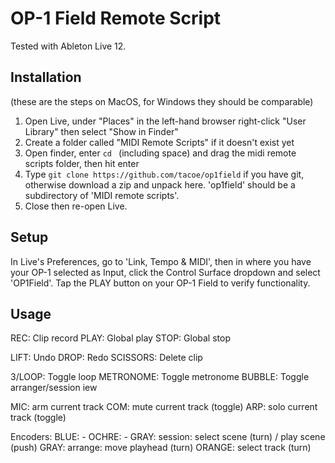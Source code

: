 # OP-1 Field Remote Script
Tested with Ableton Live 12.

## Installation
(these are the steps on MacOS, for Windows they should be comparable)
1. Open Live, under "Places" in the left-hand browser right-click "User Library" then select "Show in Finder"
2. Create a folder called "MIDI Remote Scripts" if it doesn't exist yet
3. Open finder, enter `cd ` (including space) and drag the midi remote scripts folder, then hit enter
4. Type `git clone https://github.com/tacoe/op1field` if you have git, otherwise download a zip and unpack here. 'op1field' should be a subdirectory of 'MIDI remote scripts'.
5. Close then re-open Live.

## Setup
In Live's Preferences, go to 'Link, Tempo & MIDI', then in where you have your OP-1 selected as Input, click the Control Surface dropdown and select 'OP1Field'. Tap the PLAY button on your OP-1 Field to verify functionality.

## Usage
REC: Clip record
PLAY: Global play
STOP: Global stop

LIFT: Undo
DROP: Redo
SCISSORS: Delete clip

3/LOOP: Toggle loop
METRONOME: Toggle metronome
BUBBLE: Toggle arranger/session iew

MIC: arm current track
COM: mute current track (toggle)
ARP: solo current track (toggle)

Encoders:
BLUE: -
OCHRE: -
GRAY: session: select scene (turn) / play scene (push)
GRAY: arrange: move playhead (turn)
ORANGE: select track (turn)
